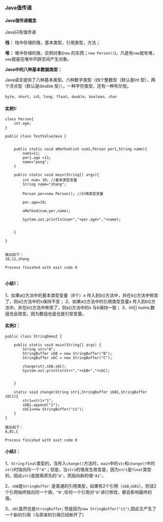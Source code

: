 ### Java值传递

#### Java值传递概念

Java只有值传递

**栈：** 栈中存储的值，基本类型，引用类型，方法；

**堆：** 堆中存储的值，实例对象(`new` 的东西；`new Person()`)。凡是有`new`就有堆，`new`就是在堆中开辟空间产生对象。

**Java中的八种基本数据类型：**

Java语言提供了八种基本类型。六种数字类型（四个整数型（默认是int 型），两个浮点型（默认是double 型）），一种字符类型，还有一种布尔型。

`byte`、`short`、`in`t、`long`、`float`、`double`、`boolean`、`char`

#### **实例1:**

```
class Person{
    int age;
}

public class TestValueJava {


    public static void aMethod(int num1,Person per1,String name){
        num1=11;
        per1.age =11;
        name="peng";
    }

    public static void main(String[] args){
        int num= 10; //基本类型变量
        String name="zhang";

        Person per=new Person(); //引用类型变量

        per.age=10;

        aMethod(num,per,name);

        System.out.println(num+","+per.age+","+name);


    }

}


输出如下：
10,11,zhang

Process finished with exit code 0


```

#### **小结1：**
1、如果a()方法中的基本类型变量（8个）x 传入到b()方法中，并在b()方法中修改了，则a()方法中的x保持不变；
2、如果a()方法中的引用类型变量x 传入到b()方法中，并在b()方法中修改了，则a()方法中的x 与b保持一致；
3、int[] nums;数组也会改变，因为数组也是也是引型变量。



#### 实例2：

```
public class StringDemo2 {

    public static void main(String[] args) {
        String str="A";
        StringBuffer sbB = new StringBuffer("B");
        StringBuffer sbC = new StringBuffer("C");

        change(str,sbB,sbC);
        System.out.println(str+","+sbB+","+sbC);
        

    }

    static void change(String str1,StringBuffer sbB1,StringBuffer sbC1){
        str1=str1+"1";
        sbB1.append("1");
        sbC1=new StringBuffer("c1");
    }
}

输出如下：
A,B1,C

Process finished with exit code 0

```

#### 小结2：

1、`String`:`final`类型的，当传入`change()`方法时，`main`中的`str`和`change()`中的`str1`时指向同一个`"A"`；但是，当`str1`的值发生改变是，因为`str1`是`final`类型的，因此`str1`是脱离原先的`"A"`。而指向新的值`"A1"`。



2、`sbB`是`StringBuffer`: 是普通的引用类型，如果有2个引用（`sbB`,`sbB1`），则该2个引用始终指向同一个值，`"B"`,任何一个引用对`"B"`进行修改，都会影响最终的值。



3、`sbC`虽然也是`StringBuffer`; 但是因为`new StringBuffer("c1")`,因此又产生了一个新的引用（与原来的引用已经断开了）
